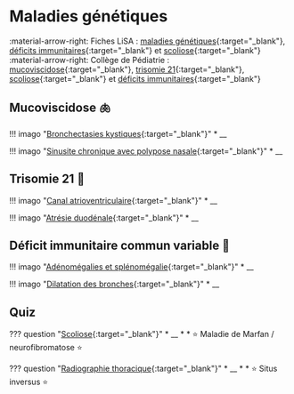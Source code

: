 # Maladies génétiques

:material-arrow-right: Fiches LiSA : [maladies génétiques](https://livret.uness.fr/lisa/Sp%C3%A9cificit%C3%A9s_des_maladies_g%C3%A9n%C3%A9tiques._(voir_item_9)){:target="_blank"}, [déficits immunitaires](https://livret.uness.fr/lisa/Sp%C3%A9cificit%C3%A9s_des_maladies_g%C3%A9n%C3%A9tiques._(voir_item_9)){:target="_blank"} et [scoliose](https://livret.uness.fr/lisa/Suivi_d%E2%80%99un_nourrisson,_d%E2%80%99un_enfant_et_d%E2%80%99un_adolescent_normal._D%C3%A9pistage_des_anomalies_orthop%C3%A9diques,_des_troubles_visuels,_auditifs_et_dentaires._Examens_de_sant%C3%A9_obligatoires._M%C3%A9decine_scolaire._Mortalit%C3%A9_et_morbidit%C3%A9_infantiles){:target="_blank"}    
:material-arrow-right: Collège de Pédiatrie : [mucoviscidose](https://www.pedia-univ.fr/deuxieme-cycle/referentiel/pneumologie-cardiologie/mucoviscidose-lenfant){:target="_blank"}, [trisomie 21](https://www.pedia-univ.fr/deuxieme-cycle/referentiel/enfant-vulnerable-genetique/trisomie-21){:target="_blank"}, [scoliose](https://www.pedia-univ.fr/deuxieme-cycle/referentiel/croissance-developpement/depistages-lenfant#d-deformations-du-rachis-de-l-enfant-et-de-l-adolescent){:target="_blank"} et [déficits immunitaires](https://www.pedia-univ.fr/deuxieme-cycle/referentiel/hematologie-cancerologie/deficits-immunitaires-hereditaires){:target="_blank"}


## Mucoviscidose :lungs:

!!! imago "[Bronchectasies kystiques](){:target="_blank"}"
    * __

!!! imago "[Sinusite chronique avec polypose nasale](){:target="_blank"}"
    * __


## Trisomie 21 :brain:

!!! imago "[Canal atrioventriculaire](){:target="_blank"}"
    * __

!!! imago "[Atrésie duodénale](){:target="_blank"}"
    * __


## Déficit immunitaire commun variable :microbe:

!!! imago "[Adénomégalies et splénomégalie](){:target="_blank"}"
    * __

!!! imago "[Dilatation des bronches](){:target="_blank"}"
    * __


## Quiz

??? question "[Scoliose](){:target="_blank"}"
    * __
    *
    * :star: Maladie de Marfan / neurofibromatose :star:


??? question "[Radiographie thoracique](){:target="_blank"}"
    * __
    *
    * :star: Situs inversus :star:

